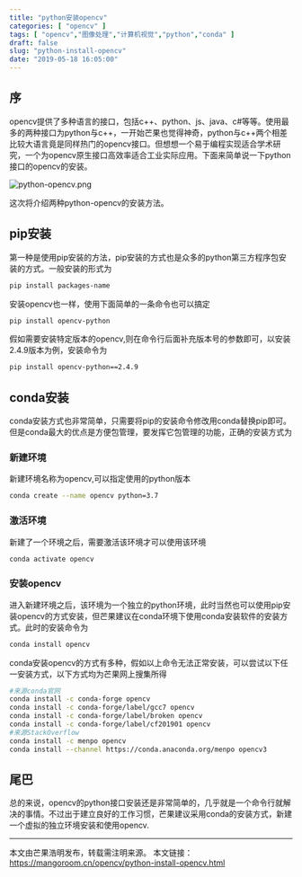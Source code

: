 ```yaml
---
title: "python安装opencv"
categories: [ "opencv" ]
tags: [ "opencv","图像处理","计算机视觉","python","conda" ]
draft: false
slug: "python-install-opencv"
date: "2019-05-18 16:05:00"
---
```


## 序

opencv提供了多种语言的接口，包括c++、python、js、java、c#等等。使用最多的两种接口为python与c++，一开始芒果也觉得神奇，python与c++两个相差比较大语言竟是同样热门的opencv接口。但想想一个易于编程实现适合学术研究，一个为opencv原生接口高效率适合工业实际应用。下面来简单说一下python接口的opencv的安装。

![python-opencv.png][1]

这次将介绍两种python-opencv的安装方法。

## pip安装

第一种是使用pip安装的方法，pip安装的方式也是众多的python第三方程序包安装的方式。一般安装的形式为

```bash
pip install packages-name
```

安装opencv也一样，使用下面简单的一条命令也可以搞定

```bash
pip install opencv-python
```

假如需要安装特定版本的opencv,则在命令行后面补充版本号的参数即可，以安装2.4.9版本为例，安装命令为

```bash
pip install opencv-python==2.4.9
```

## conda安装

conda安装方式也非常简单，只需要将pip的安装命令修改用conda替换pip即可。但是conda最大的优点是方便包管理，要发挥它包管理的功能，正确的安装方式为

### 新建环境

新建环境名称为opencv,可以指定使用的python版本

```bash
conda create --name opencv python=3.7
```

### 激活环境

新建了一个环境之后，需要激活该环境才可以使用该环境

```bash
conda activate opencv
```

### 安装opencv

进入新建环境之后，该环境为一个独立的python环境，此时当然也可以使用pip安装opencv的方式安装，但芒果建议在conda环境下使用conda安装软件的安装方式。此时的安装命令为

```bash
conda install opencv
```

conda安装opencv的方式有多种，假如以上命令无法正常安装，可以尝试以下任一安装方式，以下方式均为芒果网上搜集所得

```bash
#来源conda官网
conda install -c conda-forge opencv 
conda install -c conda-forge/label/gcc7 opencv 
conda install -c conda-forge/label/broken opencv 
conda install -c conda-forge/label/cf201901 opencv 
#来源StackOverflow
conda install -c menpo opencv
conda install --channel https://conda.anaconda.org/menpo opencv3
```

## 尾巴

总的来说，opencv的python接口安装还是非常简单的，几乎就是一个命令行就解决的事情。不过出于建立良好的工作习惯，芒果建议采用conda的安装方式，新建一个虚拟的独立环境安装和使用opencv.

---

本文由芒果浩明发布，转载需注明来源。
本文链接：https://mangoroom.cn/opencv/python-install-opencv.html


  [1]: https://mangoroom.cn/usr/uploads/2019/05/2904793903.png